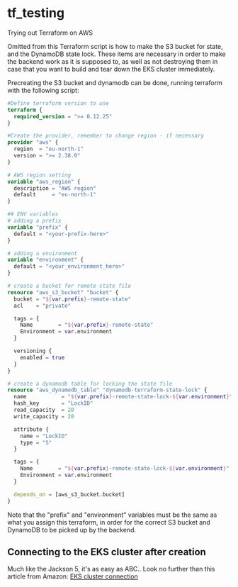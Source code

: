 # tf_testing
Trying out Terraform on AWS

Omitted from this Terraform script is how to make the S3 bucket for state, and the DynamoDB state lock. These items are necessary in order to make the backend work as it is supposed to, as well as not destroying them in case that you want to build and tear down the EKS cluster immediately.

Precreating the S3 bucket and dynamodb can be done, running terraform with the following script:

```terraform
#Define terraform version to use
terraform {
  required_version = ">= 0.12.25"
}

#Create the provider, remember to change region - if necessary
provider "aws" {
  region  = "eu-north-1"
  version = ">= 2.38.0"
}

# AWS region setting
variable "aws_region" {
  description = "AWS region"
  default     = "eu-north-1"
}

## ENV variables
# adding a prefix
variable "prefix" {
  default = "<your-prefix-here>"
}

# adding a environment
variable "environment" {
  default = "<your_environment_here>"
}

# create a bucket for remote state file
resource "aws_s3_bucket" "bucket" {
  bucket = "${var.prefix}-remote-state"
  acl    = "private"

  tags = {
    Name        = "${var.prefix}-remote-state"
    Environment = var.environment
  }

  versioning {
    enabled = true
  }
}

# create a dynamodb table for locking the state file
resource "aws_dynamodb_table" "dynamodb-terraform-state-lock" {
  name           = "${var.prefix}-remote-state-lock-${var.environment}"
  hash_key       = "LockID"
  read_capacity  = 20
  write_capacity = 20

  attribute {
    name = "LockID"
    type = "S"
  }

  tags = {
    Name        = "${var.prefix}-remote-state-lock-${var.environment}"
    Environment = var.environment
  }

  depends_on = [aws_s3_bucket.bucket]
}

```

Note that the "prefix" and "environment" variables must be the same as what you assign this terraform, in order for the correct S3 bucket and DynamoDB to be picked up by the backend.

## Connecting to the EKS cluster after creation

Much like the Jackson 5, it's as easy as ABC.. Look no further than this article from Amazon:
[EKS cluster connection](https://aws.amazon.com/premiumsupport/knowledge-center/eks-cluster-connection/)